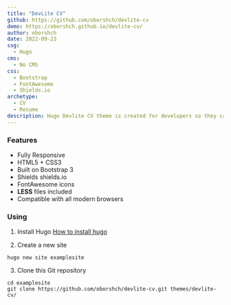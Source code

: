 ```yaml
---
title: "DevLite CV"
github: https://github.com/oborshch/devlite-cv
demo: https://oborshch.github.io/devlite-cv/
author: oborshch
date: 2022-09-23
ssg:
  - Hugo
cms:
  - No CMS
css:
  - Bootstrap
  - FontAwesome
  - Shields.io
archetype:
  - CV
  - Resume
description: Hugo Devlite CV theme is created for developers so they can create their CV effortlessly
---
```


### Features

* Fully Responsive
* HTML5 + CSS3
* Built on Bootstrap 3
* Shields shields.io
* FontAwesome icons
* **LESS** files included
* Compatible with all modern browsers

### Using

1. Install Hugo
[How to install hugo](https://gohugo.io/overview/installing/)

2. Create a new site
```
hugo new site examplesite
```
3. Clone this Git repository
```
cd examplesite
git clone https://github.com/oborshch/devlite-cv.git themes/devlite-cv/
```
